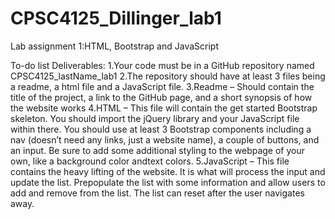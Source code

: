 # CPSC4125_Dillinger_lab1

Lab assignment 1:HTML, Bootstrap and JavaScript 

To-do list
Deliverables:
1.Your code must be in a GitHub repository named CPSC4125_lastName_lab1
2.The repository should have at least 3 files being a readme, a html file and a JavaScript file.
3.Readme – Should contain the title of the project, a link to the GitHub page, and a short synopsis of how the website works
4.HTML – This file will contain the get started Bootstrap skeleton. You should import the jQuery library and your JavaScript file within there.
    You should use at least 3 Bootstrap components including a nav (doesn’t need any links, just a website name), a couple of buttons, and an input. 
    Be sure to add some additional styling to the webpage of your own, like a background color andtext colors.
5.JavaScript – This file contains the heavy lifting of the website. 
    It is what will process the input and update the list. 
    Prepopulate the list with some information and allow users to add and remove from the list. 
    The list can reset after the user navigates away.
